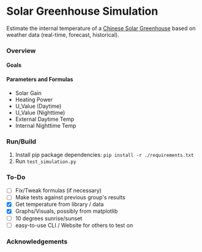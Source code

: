 # Solar Greenhouse Simulation
Estimate the internal temperature of a [Chinese Solar Greenhouse](https://www.appropedia.org/Chinese_Solar_Greenhouse)
based on weather data (real-time, forecast, historical).

### Overview

#### Goals

#### Parameters and Formulas
- Solar Gain
- Heating Power
- U_Value (Daytime)
- U_Value (Nighttime)
- External Daytime Temp
- Internal Nighttime Temp

### Run/Build
1. Install pip package dependencies: `pip install -r ./requirements.txt`
2. Run `test_simulation.py`

### To-Do
- [ ] Fix/Tweak formulas (if necessary)
- [ ] Make tests against previous group's results
- [x] Get temperature from library / data
- [x] Graphs/Visuals, possibly from matplotlib
- [ ] 10 degrees sunrise/sunset
- [ ] easy-to-use CLI / Website for others to test on

### Acknowledgements